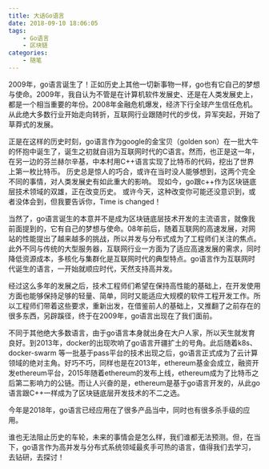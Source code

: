```yaml
---
title: 大话Go语言
date: 2018-09-10 18:06:05
tags:
    - Go语言
    - 区块链
categories:
    - 随笔
---
```


2009年，go语言诞生了！正如历史上其他一切新事物一样，go也有它自己的梦想与使命。2009年，我自认为不管是在计算机软件发展史、还是在人类发展史上，都是一个相当重要的年份。2008年金融危机爆发，经济下行全球产生信任危机。从此绝大多数行业开始走向转折，互联网行业跟随时代的步伐，异军突起，开始了草莽式的发展。

<!--more-->

正是在这样的历史时刻，go语言作为google的金宝贝（golden son）在一批大牛的怀抱中诞生了，诞生之初就自诩为互联网时代的C语言。然而，也正是这一年，在另一边的芬兰赫尔辛基，中本村用C++语言实现了比特币的代码，挖出了世界上第一枚比特币。 历史总是惊人的巧合，或许在当时没人能够想到，这两个完全不同的事情，对人类发展史有如此重大的影响。 现如今，go跟c++作为区块链底层技术领域的双雄，正在改变历史。 或许今天，这种改变你可能还没意识到，或者没体会到，但我要告诉你，Time is changed！


当然了，go语言诞生的本意并不是成为区块链底层技术开发的主流语言，就像我前面提到的，它有自己的梦想与使命。08年前后，随着互联网的高速发展，对网站的性能提出了越来越多的挑战，所以并发与分布式成为了工程师们关注的焦点。 此外不同与传统的大型服务器，互联网行业一方面为了适应高速发展的需求，同时降低资源成本，多核化与集群化是互联网时代的典型特点。go语言作为互联网时代诞生的语言，一开始就顺应时代，天然支持高并发。





经过这么多年的发展之后，技术工程师们希望在保持高性能的基础上，在开发使用方面也能够保持足够的轻量、简单，同时又能适应大规模的软件工程开发工作。所以工程师们带着这些要求，重新出发，在借鉴前人的基础上，又推翻了之前存在的很多东西，另辟蹊径，终于在2009年，go语言出现在了我们面前。



不同于其他绝大多数语言，由于go语言本身就出身在大户人家，所以天生就发育良好。到2013年，docker的出现吹响了go语言开疆扩土的号角。此后随着k8s、 docker-swarm 等一批基于pass平台的技术出现之后，go语言正式成为了云计算领域的绝对主角。好巧不巧，同样也是在2013年，ethereum基金会成立，融资开发ethereum平台，2015年随着ethereum的发布上线，ethereum成为了比特币之后第二影响力的公链。而让人兴奋的是，ethereum是基于go语言开发的，从此go语言跟C++一样成为了区块链底层开发技术的不二之选。


今年是2018年，go语言已经应用在了很多产品当中，同时也有很多杀手级的应用。

谁也无法阻止历史的车轮，未来的事情会是怎么样，我们谁都无法预测。但，在当下，go语言作为高并发与分布式系统领域最炙手可热的语言，值得我们去学习，去钻研，去探讨！